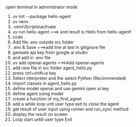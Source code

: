 open terminal in administrator mode


1.  uv init --package hello-agent
2.  uv venv
3.  .venv\Scripts\activate
4.  uv run hello-agent      ===> and result is Hello from hello-agent!
5.  code .
6.  Add file .env outside src folder
7.  .env & Save             ===>add line at last in gitignore file
8.  geneate api key from google ai studio
9.  and add in .env file
10. uv add openai-agents        ===>Add openai-agents 
11. add new file in src folder agent_hello.py
12. press ctrl+shift+p key
13. Select interpreter and the select Python (Recommended)
14. import classes in agent_hello.py
15. define model openai and use gemini open ai key
16. define agent using model
16. create a function of my_first_agnet
17. add a while loop unti user type exit to close the agent
18. get result of user input using runner and run_sync method
19. display the result on screen
20. Loop start untill user type Exit